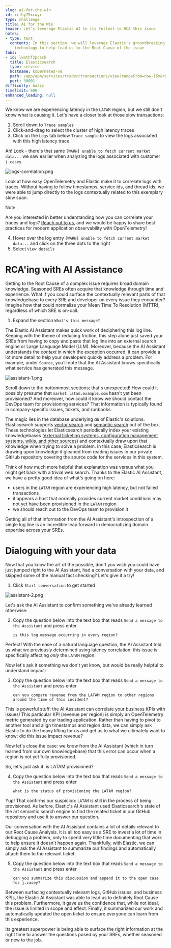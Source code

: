 ```yaml
---
slug: ai-for-the-win
id: rrfhy75xrwyr
type: challenge
title: AI for the Win
teaser: Let's leverage Elastic AI to its fullest to RCA this issue
notes:
- type: text
  contents: In this section, we will leverage Elastic's groundbreaking AI Assistant
    technology to help lead us to the Root Cause of the issue
tabs:
- id: lwathf2pcsck
  title: Elasticsearch
  type: service
  hostname: kubernetes-vm
  path: /app/apm/services/trader/transactions/view?rangeFrom=now-15m&rangeTo=now&environment=ENVIRONMENT_ALL&comparisonEnabled=false&transactionName=POST%20%2Ftrade%2Frequest&transactionType=request
  port: 30001
difficulty: basic
timelimit: 600
enhanced_loading: null
---
```

We know we are experiencing latency in the `LATAM` region, but we still don't know what is causing it. Let's have a closer look at those slow transactions:

1. Scroll down to `Trace samples`
2. Click-and-drag to select the cluster of high latency traces
3. Click on the `Logs` tab below `Trace sample` to view the logs associated with this high latency trace

Ah! Look - there's that same `[WARN] unable to fetch current market data...` we saw earlier when analyzing the logs associated with customer `j.casey`.

![logs-correlation.png](../assets/logs-correlation.png)

Look at how easy OpenTelemetry and Elastic make it to correlate logs with traces. Without having to follow timestamps, service ids, and thread ids, we were able to jump directly to the logs contextually related to this exemplary slow span.

> [!NOTE]
> Are you interested in better understanding how you can correlate your traces and logs? [Reach out to us](https://www.elastic.co/contact), and we would be happy to share best practices for modern application observability with OpenTelemetry!

4. Hover over the log entry `[WARN] unable to fetch current market data...` and click on the three dots to the right
5. Select `View details`

# RCA'ing with AI Assistance

Getting to the Root Cause of a complex issue requires broad domain knowledge. Seasoned SREs often acquire that knowledge through time and experience. What if you could surface the contextually relevant parts of that knowledgebase to every SRE and developer on every issue they encounter? Imagine how that could normalize your Mean Time To Resolution (MTTR), regardless of which SRE is on-call.

1. Expand the section `What's this message?`

The Elastic AI Assistant makes quick work of deciphering this log line. Keeping with the theme of reducing friction, this step alone just saved your SREs from having to copy and paste that log line into an external search engine or Large Language Model (LLM). Moreover, because the AI Assistant understands the _context_ in which the exception occurred, it can provide a lot more detail to help your developers quickly address a problem. For example, under `Source`, you'll note that the AI Assistant knows specifically what service has generated this message.

![assistant-1.png](../assets/assistant-1.png)

Scroll down to the bottommost sections; that's unexpected! How could it possibly presume that `market.latam.example.com` hasn't yet been provisioned? And moreover, how could it know we should contact the DevOps team for provisioning services? That information is typically found in company-specific issues, tickets, and runbooks.

The magic lies in the database underlying *all* of Elastic's solutions. Elasticsearch supports [vector search](https://www.elastic.co/what-is/vector-search) and [semantic search](https://www.elastic.co/guide/en/elasticsearch/reference/current/semantic-search.html) out of the box. These technologies let Elasticsearch periodically index your existing knowledgebases ([external ticketing systems, configuration management systems, wikis, and other sources](https://www.elastic.co/guide/en/kibana/current/action-types.html)) and contextually draw upon that knowledge when trying to solve a problem. In this case, Elasticsearch is drawing upon knowledge it gleaned from reading issues in our private GitHub repository covering the source code for the services in this system.

Think of how much more helpful that explanation was versus what you might get back with a trivial web search. Thanks to the Elastic AI Assistant, we have a pretty good idea of what's going on here:
* users in the `LATAM` region are experiencing high latency, but not failed transactions
* it appears a host that normally provides current market conditions may not yet have been provisioned in the `LATAM` region
* we should reach out to the DevOps team to provision it

Getting all of that information from the AI Assistant's introspection of a single log line is an incredible leap forward in democratizing domain expertise across your SREs.

# Dialoguing with your data

Now that you know the art of the possible, don't you wish you could have just jumped right to the AI Assistant, had a conversation with your data, and skipped some of the manual fact checking? Let's give it a try!

1. Click `Start conversation` to get started

![assistant-2.png](../assets/assistant-2.png)

Let's ask the AI Assistant to confirm something we've already learned otherwise:

2. Copy the question below into the text box that reads `Send a message to the Assistant` and press enter
    ```
    is this log message occurring in every region?
    ```

Perfect! With the ease of a natural language question, the AI Assistant told us what we previously determined using latency correlation: this issue is specifically affecting _only_ the `LATAM` region.

Now let's ask it something we don't yet know, but would be really helpful to understand impact:

3. Copy the question below into the text box that reads `Send a message to the Assistant` and press enter
    ```
    can you compare revenue from the LATAM region to other regions around the time of this incident?
    ```

This is powerful stuff: the AI Assistant can correlate your business KPIs with issues! This particular KPI (revenue per region) is simply an OpenTelemetry metric generated by our trading application. Rather than having to pivot to another tool and align timestamps and region data, we can simply ask Elastic to do the heavy lifting for us and get us to what we ultimately want to know: did this issue impact revenue?

Now let's close the case: we _know_ from the AI Assistant (which in turn learned from our own knowledgebase) that this error can occur when a region is not yet fully provisioned.

So, let's just ask it: is LATAM provisioned?

4. Copy the question below into the text box that reads `Send a message to the Assistant` and press enter
    ```
    what is the status of provisioning the LATAM region?
    ```

Yup! That confirms our suspicion: `LATAM` is still in the process of being provisioned. As before, Elastic's AI Assistant used Elasticsearch's state of the art semantic search engine to find the related ticket in our GitHub repository and use it to answer our question.

Our conversation with the AI Assistant contains a lot of details relevant to our Root Cause Analysis. It is all too easy as a SRE to invest a lot of time in debugging a problem, only to spend very little time documenting that work to help ensure it doesn't happen again. Thankfully, with Elastic, we can simply ask the AI Assistant to summarize our findings and automatically attach them to the relevant ticket.

5. Copy the question below into the text box that reads `Send a message to the Assistant` and press enter
    ```
    can you summarize this discussion and append it to the open case for j.casey?
    ```

Between surfacing contextually relevant logs, GitHub issues, and business KPIs, the Elastic AI Assistant was able to lead us to definitely Root Cause this problem. Furthermore, it gave us the confidence that, while not ideal, the issue is limited in scope and effect. Finally, it summarized our work and automatically updated the open ticket to ensure everyone can learn from this experience.

Its greatest superpower is being able to surface the right information at the right time to answer the questions posed by your SREs, whether seasoned or new to the job.
